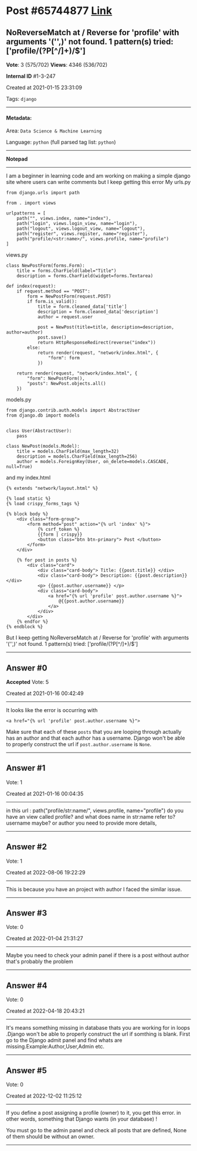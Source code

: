 
# Post \#65744877 [Link](https://stackoverflow.com/questions/65744877/)

## NoReverseMatch at / Reverse for 'profile' with arguments '('',)' not found. 1 pattern(s) tried: ['profile/(?P<name>[^/]+)/$']

**Vote**: 3 (575/702) **Views**: 4346 (536/702) 

**Internal ID** \#1-3-247

Created at 2021-01-15 23:31:09

Tags: `django`

----------

#### Metadata:

Area: `Data Science & Machine Learning`

Language: `python` (full parsed tag list: `python`)

----------

**Notepad**


----------

I am a beginner in learning code and am working on making a simple django site where users can write comments but I keep getting this error
My urls.py
```
from django.urls import path

from . import views

urlpatterns = [
    path("", views.index, name="index"),
    path("login", views.login_view, name="login"),
    path("logout", views.logout_view, name="logout"),
    path("register", views.register, name="register"),
    path("profile/<str:name>/", views.profile, name="profile")
]
```

views.py
```
class NewPostForm(forms.Form):
    title = forms.CharField(label="Title")
    description = forms.CharField(widget=forms.Textarea)

def index(request):
    if request.method == "POST":
        form = NewPostForm(request.POST)
        if form.is_valid():
            title = form.cleaned_data['title']
            description = form.cleaned_data['description']
            author = request.user

            post = NewPost(title=title, description=description, author=author)
            post.save()
            return HttpResponseRedirect(reverse("index"))
        else:
            return render(request, "network/index.html", {
                "form": form
            })

    return render(request, "network/index.html", {
        "form": NewPostForm(),
        "posts": NewPost.objects.all()
    })
```

models.py
```
from django.contrib.auth.models import AbstractUser
from django.db import models


class User(AbstractUser):
    pass

class NewPost(models.Model):
    title = models.CharField(max_length=32)
    description = models.CharField(max_length=256)
    author = models.ForeignKey(User, on_delete=models.CASCADE, null=True)
```

and my index.html
```
{% extends "network/layout.html" %}

{% load static %}
{% load crispy_forms_tags %}

{% block body %}
    <div class="form-group">
        <form method="post" action="{% url 'index' %}">
            {% csrf_token %}
            {{form | crispy}}
            <button class="btn btn-primary"> Post </button>
        </form>
    </div>

    {% for post in posts %}
        <div class="card">
            <div class="card-body"> Title: {{post.title}} </div>
            <div class="card-body"> Description: {{post.description}}</div>
            <p> {{post.author.username}} </p>
            <div class="card-body">
                <a href="{% url 'profile' post.author.username %}">
                    @{{post.author.username}}
                </a>
            </div>
        </div>
    {% endfor %}
{% endblock %}
```

But I keep getting
NoReverseMatch at / Reverse for 'profile' with arguments '('',)' not found. 1 pattern(s) tried: ['profile/(?P[^/]+)/$']


----------
        
## Answer \#0

**Accepted** Vote: 5

Created at 2021-01-16 00:42:49

------------

It looks like the error is occurring with
```
<a href="{% url 'profile' post.author.username %}">
```

Make sure that each of these `posts` that you are looping through actually has an author and that each author has a username. Django won't be able to properly construct the url if `post.author.username` is `None`.


------------
    
    
## Answer \#1

 Vote: 1

Created at 2021-01-16 00:04:35

------------

in this url : path("profile/str:name/", views.profile, name="profile")
do you have an view called profile?
and what does name in str:name refer to? username maybe? or author
you need to provide more details,


------------
    
    
## Answer \#2

 Vote: 1

Created at 2022-08-06 19:22:29

------------

This is because you have an project with author I faced the similar issue.


------------
    
    
## Answer \#3

 Vote: 0

Created at 2022-01-04 21:31:27

------------

Maybe you need to check your admin panel if there is a post without author that's probably the problem


------------
    
    
## Answer \#4

 Vote: 0

Created at 2022-04-18 20:43:21

------------


It's means something missing in database thats you are working for in loops .Django won't be able to properly construct the url  if somthing is blank. First go to the Django admit panel and find whats are missing.Example:Author,User,Admin etc.


------------
    
    
## Answer \#5

 Vote: 0

Created at 2022-12-02 11:25:12

------------

If you define a post  assigning a profile (owner) to it, you get this error. in other words, something that Django wants (in your database) !

You must go to the admin panel and check all posts that are defined, None of them should be without an owner.


------------
    
    
